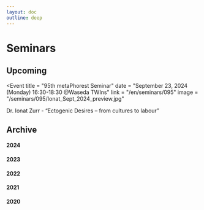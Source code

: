 ```yaml
---
layout: doc
outline: deep
---
```



# Seminars

## Upcoming

<Event
  title = "95th metaPhorest Seminar"
  date = "September 23, 2024 (Monday) 16:30-18:30 @Waseda TWIns"
  link = "/en/seminars/095"
  image = "/seminars/095/Ionat_Sept_2024_preview.jpg"
>
  Dr. Ionat Zurr - “Ectogenic Desires – from cultures to labour”
</Event>

## Archive

#### 2024

#### 2023

#### 2022

#### 2021

#### 2020
